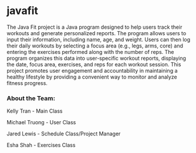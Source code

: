 # javafit

The Java Fit project is a Java program designed to help users track their workouts and generate personalized reports. The program allows users to input their information, including name, age, and weight. Users can then log their daily workouts by selecting a focus area (e.g., legs, arms, core) and entering the exercises performed along with the number of reps. The program organizes this data into user-specific workout reports, displaying the date, focus area, exercises, and reps for each workout session. This project promotes user engagement and accountability in maintaining a healthy lifestyle by providing a convenient way to monitor and analyze fitness progress.

### About the Team:

Kelly Tran - Main Class

Michael Truong - User Class

Jared Lewis - Schedule Class/Project Manager

Esha Shah - Exercises Class
